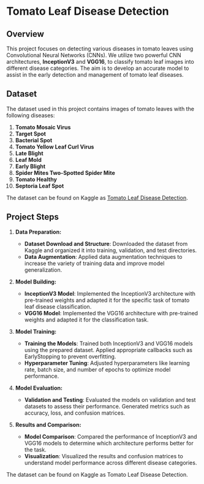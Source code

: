 # Tomato Leaf Disease Detection

## Overview

This project focuses on detecting various diseases in tomato leaves using Convolutional Neural Networks (CNNs). We utilize two powerful CNN architectures, **InceptionV3** and **VGG16**, to classify tomato leaf images into different disease categories. The aim is to develop an accurate model to assist in the early detection and management of tomato leaf diseases.

## Dataset

The dataset used in this project contains images of tomato leaves with the following diseases:

1. **Tomato Mosaic Virus**
2. **Target Spot**
3. **Bacterial Spot**
4. **Tomato Yellow Leaf Curl Virus**
5. **Late Blight**
6. **Leaf Mold**
7. **Early Blight**
8. **Spider Mites Two-Spotted Spider Mite**
9. **Tomato Healthy**
10. **Septoria Leaf Spot**

The dataset can be found on Kaggle as [Tomato Leaf Disease Detection](https://www.kaggle.com/datasets).

## Project Steps

1. **Data Preparation:**
   - **Dataset Download and Structure**: Downloaded the dataset from Kaggle and organized it into training, validation, and test directories.
   - **Data Augmentation**: Applied data augmentation techniques to increase the variety of training data and improve model generalization.

2. **Model Building:**
   - **InceptionV3 Model**: Implemented the InceptionV3 architecture with pre-trained weights and adapted it for the specific task of tomato leaf disease classification.
   - **VGG16 Model**: Implemented the VGG16 architecture with pre-trained weights and adapted it for the classification task.

3. **Model Training:**
   - **Training the Models**: Trained both InceptionV3 and VGG16 models using the prepared dataset. Applied appropriate callbacks such as EarlyStopping to prevent overfitting.
   - **Hyperparameter Tuning**: Adjusted hyperparameters like learning rate, batch size, and number of epochs to optimize model performance.

4. **Model Evaluation:**
   - **Validation and Testing**: Evaluated the models on validation and test datasets to assess their performance. Generated metrics such as accuracy, loss, and confusion matrices.

5. **Results and Comparison:**
   - **Model Comparison**: Compared the performance of InceptionV3 and VGG16 models to determine which architecture performs better for the task.
   - **Visualization**: Visualized the results and confusion matrices to understand model performance across different disease categories.

The dataset can be found on Kaggle as Tomato Leaf Disease Detection.

